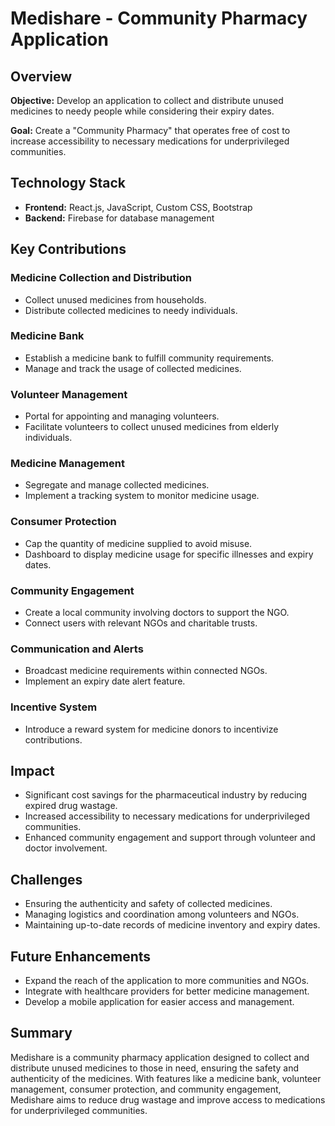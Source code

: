 # Medishare - Community Pharmacy Application

## Overview
**Objective:** Develop an application to collect and distribute unused medicines to needy people while considering their expiry dates.

**Goal:** Create a "Community Pharmacy" that operates free of cost to increase accessibility to necessary medications for underprivileged communities.

## Technology Stack
- **Frontend:** React.js, JavaScript, Custom CSS, Bootstrap
- **Backend:** Firebase for database management

## Key Contributions
### Medicine Collection and Distribution
- Collect unused medicines from households.
- Distribute collected medicines to needy individuals.

### Medicine Bank
- Establish a medicine bank to fulfill community requirements.
- Manage and track the usage of collected medicines.

### Volunteer Management
- Portal for appointing and managing volunteers.
- Facilitate volunteers to collect unused medicines from elderly individuals.

### Medicine Management
- Segregate and manage collected medicines.
- Implement a tracking system to monitor medicine usage.

### Consumer Protection
- Cap the quantity of medicine supplied to avoid misuse.
- Dashboard to display medicine usage for specific illnesses and expiry dates.

### Community Engagement
- Create a local community involving doctors to support the NGO.
- Connect users with relevant NGOs and charitable trusts.

### Communication and Alerts
- Broadcast medicine requirements within connected NGOs.
- Implement an expiry date alert feature.

### Incentive System
- Introduce a reward system for medicine donors to incentivize contributions.

## Impact
- Significant cost savings for the pharmaceutical industry by reducing expired drug wastage.
- Increased accessibility to necessary medications for underprivileged communities.
- Enhanced community engagement and support through volunteer and doctor involvement.

## Challenges
- Ensuring the authenticity and safety of collected medicines.
- Managing logistics and coordination among volunteers and NGOs.
- Maintaining up-to-date records of medicine inventory and expiry dates.

## Future Enhancements
- Expand the reach of the application to more communities and NGOs.
- Integrate with healthcare providers for better medicine management.
- Develop a mobile application for easier access and management.

## Summary
Medishare is a community pharmacy application designed to collect and distribute unused medicines to those in need, ensuring the safety and authenticity of the medicines. With features like a medicine bank, volunteer management, consumer protection, and community engagement, Medishare aims to reduce drug wastage and improve access to medications for underprivileged communities.

